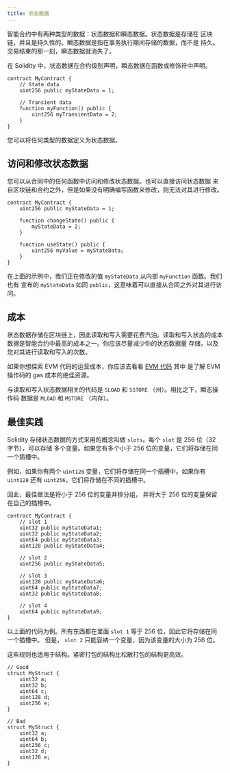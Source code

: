 ```yaml
---
title: 状态数据
---
```


智能合约中有两种类型的数据：状态数据和瞬态数据。状态数据是存储在
区块链，并且是持久性的。瞬态数据是指在事务执行期间存储的数据，而不是
持久。交易结束的那一刻，瞬态数据就消失了。

在 Solidity 中，状态数据在合约级别声明，瞬态数据在函数或修饰符中声明。

```solidity
contract MyContract {
    // State data
    uint256 public myStateData = 1;

    // Transient data
    function myFunction() public {
        uint256 myTransientData = 2;
    }
}
```

您可以将任何类型的数据定义为状态数据。

## 访问和修改状态数据

您可以从合同中的任何函数中访问和修改状态数据。也可以直接访问状态数据
来自区块链和合约之外，但是如果没有明确编写函数来修改，则无法对其进行修改。

```solidity
contract MyContract {
    uint256 public myStateData = 1;

    function changeState() public {
        myStateData = 2;
    }
    
    function useState() public {
        uint256 myValue = myStateData;
    }
}
```

在上面的示例中，我们正在修改的值 `myStateData` 从内部 `myFunction` 函数。我们也有
宣布的 `myStateData` 如同 `public`，这意味着可以直接从合同之外对其进行访问。

## 成本

状态数据存储在区块链上，因此读取和写入需要花费汽油。读取和写入状态的成本
数据是智能合约中最高的成本之一。你应该尽量减少你的状态数据量
存储，以及您对其进行读取和写入的次数。

如果你想探索 EVM 代码的运营成本，你应该去看看 [EVM 代码](https://www.evm.codes/?fork=shanghai) 其中
是了解 EVM 操作码的 gas 成本的绝佳资源。

与读取和写入状态数据相关的代码是 `SLOAD` 和 `SSTORE` （州）。相比之下，瞬态操作码
数据是 `MLOAD` 和 `MSTORE` （内存）。

## 最佳实践

Solidity 存储状态数据的方式采用的概念叫做 `slots`。每个 `slot` 是 256 位（32 字节），可以存储
多个变量。如果您有多个小于 256 位的变量，它们将存储在同一个插槽中。

例如，如果你有两个 `uint128` 变量，它们将存储在同一个插槽中。如果你有 `uint128` 还有
`uint256`，它们将存储在不同的插槽中。

因此，最佳做法是将小于 256 位的变量并排分组，
并将大于 256 位的变量保留在自己的插槽中。

```solidity
contract MyContract {
    // slot 1
    uint32 public myStateData1;
    uint32 public myStateData2;
    uint64 public myStateData3;
    uint128 public myStateData4;
    
    // slot 2
    uint256 public myStateData5;
    
    // slot 3
    uint128 public myStateData6;
    uint64 public myStateData7;
    uint32 public myStateData8;
    
    // slot 4
    uint64 public myStateData9;
}
```

以上面的代码为例。所有东西都在里面 `slot 1` 等于 256 位，因此它将存储在同一个插槽中。
但是， `slot 2` 只能容纳一个变量，因为该变量的大小为 256 位。

这些规则也适用于结构。紧密打包的结构比松散打包的结构更高效。

```solidity
// Good
struct MyStruct {
    uint32 a;
    uint32 b;
    uint64 c;
    uint128 d;
    uint256 e;
}

// Bad
struct MyStruct {
    uint32 a;
    uint64 b;
    uint256 c;
    uint32 d;
    uint128 e;
}
```
